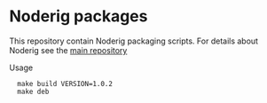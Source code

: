 # Noderig packages

This repository contain Noderig packaging scripts.
For details about Noderig see the [main repository](https://github.com/runabove/noderig)

Usage
```shell
  make build VERSION=1.0.2
  make deb
```
